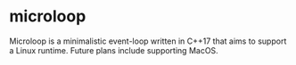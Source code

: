 # microloop

Microloop is a minimalistic event-loop written in C++17 that aims to support
a Linux runtime. Future plans include supporting MacOS.
